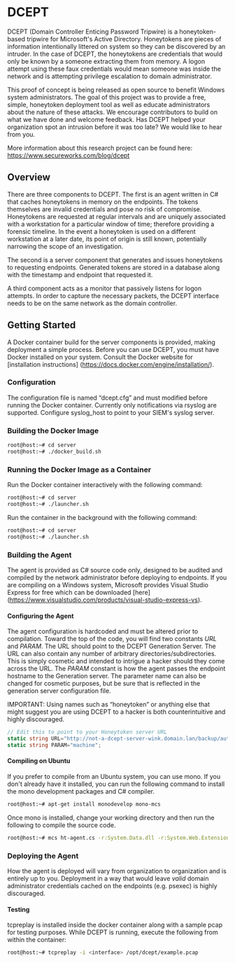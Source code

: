 
DCEPT
=====

DCEPT (Domain Controller Enticing Password Tripwire) is a honeytoken-based tripwire for Microsoft's Active Directory.  Honeytokens are pieces of information intentionally littered on system so they can be discovered by an intruder. In the case of DCEPT, the honeytokens are credentials that would only be known by a someone extracting them from memory. A logon attempt using these faux credentials would mean someone was inside the network and is attempting privilege escalation to domain administrator.

This proof of concept is being released as open source to benefit Windows system administrators. The goal of this project was to provide a free, simple, honeytoken deployment tool as well as educate administrators about the nature of these attacks. We encourage contributors to build on what we have done and welcome feedback. Has DCEPT helped your organization spot an intrusion before it was too late? We would like to hear from you.

More information about this research project can be found here: https://www.secureworks.com/blog/dcept


## Overview

There are three components to DCEPT.  The first is an agent written in C# that caches honeytokens in memory on the endpoints. The tokens themselves are invalid credentials and pose no risk of compromise. Honeytokens are requested at regular intervals and are uniquely associated with a workstation for a particular window of time; therefore providing a forensic timeline. In the event a honeytoken is used on a different workstation at a later date, its point of origin is still known, potentially narrowing the scope of an investigation. 

The second is a server component  that generates and issues honeytokens to requesting endpoints. Generated tokens are stored in a database along with the timestamp and endpoint that requested it.

A third component acts as a monitor that passively listens for logon attempts. In order to capture the necessary packets, the DCEPT interface needs to be on the same network as the domain controller.


## Getting Started 

A Docker container build for the server components is provided, making deployment a simple process. Before you can use DCEPT, you must have Docker installed on your system. Consult the Docker website for [installation instructions] (https://docs.docker.com/engine/installation/).

### Configuration

The configuration file is named “dcept.cfg” and must modified before running the Docker container. Currently only notifications via rsyslog are supported. Configure syslog_host to point to your SIEM's syslog server.


### Building the Docker Image

```bash
root@host:~# cd server
root@host:~# ./docker_build.sh
```

### Running the Docker Image as a Container

Run the Docker container interactively with the following command:
```bash
root@host:~# cd server
root@host:~# ./launcher.sh
```

Run the container in the  background with the following command:
```bash
root@host:~# cd server
root@host:~# ./launcher.sh
```

### Building the Agent

The agent is provided as C# source code only, designed to be audited and compiled by the network administrator before deploying to endpoints. If you are compiling on a Windows system, Microsoft provides Visual Studio Express for free which can be downloaded [here] (https://www.visualstudio.com/products/visual-studio-express-vs). 

#### Configuring the Agent

The agent configuration is hardcoded and must be altered prior to compilation.  Toward the top of the code, you will find two constants *URL* and *PARAM*. The URL should point to the DCEPT Generation Server.  The URL can also contain any number of arbitrary directories/subdirectories. This is simply cosmetic and intended to intrigue a hacker should they come across the URL. The *PARAM* constant is how the agent passes the endpoint hostname to the Generation server.  The parameter name can also be changed for cosmetic purposes, but be sure that is reflected in the generation server configuration file. 

IMPORTANT: Using names such as “honeytoken” or anything else that might suggest you are using DCEPT to a hacker is both counterintuitive and highly discouraged.

```c#
// Edit this to point to your Honeytoken server URL
static string URL="http://not-a-dcept-server-wink.domain.lan/backup/auth/nonsense";
static string PARAM="machine";
```

#### Compiling on Ubuntu

If you prefer to compile from an Ubuntu system, you can use mono. If you don't already have it installed, you can run the following command to install the mono development packages and C# compiler.

```bash
root@host:~# apt-get install monodevelop mono-mcs
```

Once mono is installed, change your working directory and then run the following to compile the source code.

```bash
root@host:~# mcs ht-agent.cs -r:System.Data.dll -r:System.Web.Extensions.dll
```

### Deploying the Agent

How the agent is deployed will vary from organization to organization and is entirely up to you. Deployment in a way that would leave *valid* domain administrator credentials cached on the endpoints (e.g. psexec) is highly discouraged.


#### Testing
tcpreplay is installed inside the docker container along with a sample pcap for testing purposes. While DCEPT is running, execute the following from within the container:

```bash
root@host:~# tcpreplay -i <interface> /opt/dcept/example.pcap
```

